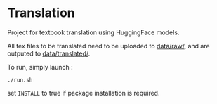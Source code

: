 # Translation
Project for textbook translation using HuggingFace models.

All tex files to be translated need to be uploaded to [data/raw/](data/raw/), and are outputed to [data/translated/](data/translated/).

To run, simply launch :
```
./run.sh
```
set `INSTALL` to true if package installation is required.